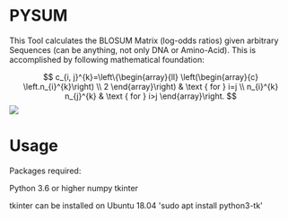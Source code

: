 
# PYSUM
This Tool calculates the BLOSUM Matrix (log-odds ratios) given arbitrary Sequences (can be anything, not only DNA or Amino-Acid). This is accomplished by following mathematical foundation:

$$
c_{i, j}^{k}=\left\{\begin{array}{ll}
\left(\begin{array}{c}
\left.n_{i}^{k}\right) \\
2
\end{array}\right) & \text { for } i=j \\
n_{i}^{k} n_{j}^{k} & \text { for } i>j
\end{array}\right.
$$
<img src="https://latex.codecogs.com/svg.latex?c_{i,%20j}^{k}"/>

# Usage
Packages required:

Python 3.6 or higher
numpy
tkinter

tkinter can be installed on Ubuntu 18.04 'sudo apt install python3-tk'

